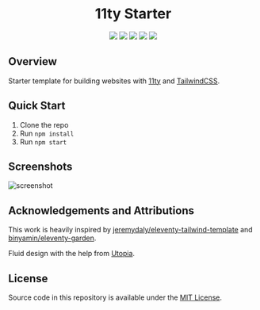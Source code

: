 <h1 align="center">11ty Starter</h1>

<p align="center">
  <img src="https://img.shields.io/github/languages/code-size/semanticdata/11ty-starter" />
  <img src="https://img.shields.io/github/repo-size/semanticdata/11ty-starter" />
  <img src="https://img.shields.io/github/commit-activity/t/semanticdata/11ty-starter" />
  <img src="https://img.shields.io/github/last-commit/semanticdata/11ty-starter" />
  <img src="https://img.shields.io/website/https/miguelpimentel.do/11ty-starter.svg" />
</p>

## Overview

Starter template for building websites with [11ty](https://www.11ty.dev/) and [TailwindCSS](https://tailwindcss.com/).

## Quick Start

1. Clone the repo
2. Run `npm install`
3. Run `npm start`

## Screenshots

![screenshot](https://user-images.githubusercontent.com/2053544/148869250-271d81fb-ea64-491a-b811-619d22ca3e25.png)

## Acknowledgements and Attributions

This work is heavily inspired by [jeremydaly/eleventy-tailwind-template](https://github.com/jeremydaly/eleventy-tailwind-template) and [binyamin/eleventy-garden](https://github.com/binyamin/eleventy-garden).

Fluid design with the help from [Utopia](https://utopia.fyi/).

## License

Source code in this repository is available under the [MIT License](LICENSE).
